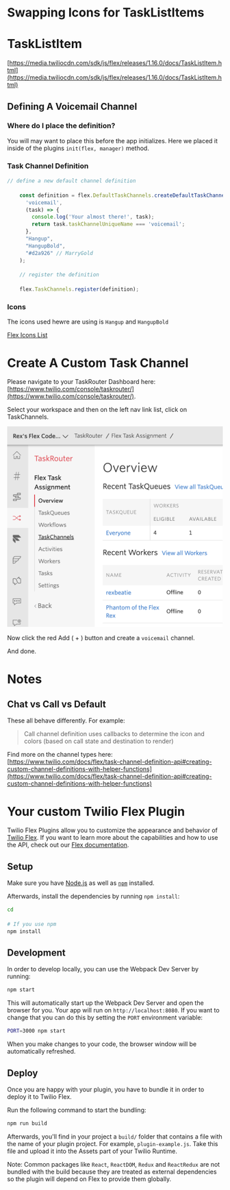 # Swapping Icons for TaskListItems

# TaskListItem
[https://media.twiliocdn.com/sdk/js/flex/releases/1.16.0/docs/TaskListItem.html](https://media.twiliocdn.com/sdk/js/flex/releases/1.16.0/docs/TaskListItem.html) 

## Defining A Voicemail Channel

### Where do I place the definition? 

You will may want to place this before the app initializes. Here we placed it inside of the plugins `init(flex, manager)` method. 
 
### Task Channel Definition

```jsx harmony
// define a new default channel definition

    const definition = flex.DefaultTaskChannels.createDefaultTaskChannel(
      'voicemail',
      (task) => {
        console.log('Your almost there!', task);
        return task.taskChannelUniqueName === 'voicemail';
      }, 
      "Hangup",
      "HangupBold",
      "#d2a926" // MarryGold
    );

    // register the definition
    
    flex.TaskChannels.register(definition);
```

### Icons

The icons used hewre are using is `Hangup` and `HangupBold`

[Flex Icons List](https://www.twilio.com/docs/flex/ui-icons)

# Create A Custom Task Channel

Please navigate to your TaskRouter Dashboard here: [https://www.twilio.com/console/taskrouter/](https://www.twilio.com/console/taskrouter/).

Select your workspace and then on the left nav link list, click on TaskChannels.

![Taskrouter Dashboard nav list screen cap](TaskRouterScreenCap.png)   

Now click the red Add ( + ) button and create a `voicemail` channel.

And done. 

# Notes


## Chat vs Call vs Default

These all behave differently. For example: 

>Call channel definition uses callbacks to determine the icon and colors (based on call state and destination to render)

Find more on the channel types here: [https://www.twilio.com/docs/flex/task-channel-definition-api#creating-custom-channel-definitions-with-helper-functions](https://www.twilio.com/docs/flex/task-channel-definition-api#creating-custom-channel-definitions-with-helper-functions)




























# Your custom Twilio Flex Plugin

Twilio Flex Plugins allow you to customize the appearance and behavior of [Twilio Flex](https://www.twilio.com/flex). If you want to learn more about the capabilities and how to use the API, check out our [Flex documentation](https://www.twilio.com/docs/flex).

## Setup

Make sure you have [Node.js](https://nodejs.org) as well as [`npm`](https://npmjs.com) installed.

Afterwards, install the dependencies by running `npm install`:

```bash
cd 

# If you use npm
npm install
```

## Development

In order to develop locally, you can use the Webpack Dev Server by running:

```bash
npm start
```

This will automatically start up the Webpack Dev Server and open the browser for you. Your app will run on `http://localhost:8080`. If you want to change that you can do this by setting the `PORT` environment variable:

```bash
PORT=3000 npm start
```

When you make changes to your code, the browser window will be automatically refreshed.

## Deploy

Once you are happy with your plugin, you have to bundle it in order to deploy it to Twilio Flex.

Run the following command to start the bundling:

```bash
npm run build
```

Afterwards, you'll find in your project a `build/` folder that contains a file with the name of your plugin project. For example, `plugin-example.js`. Take this file and upload it into the Assets part of your Twilio Runtime.

Note: Common packages like `React`, `ReactDOM`, `Redux` and `ReactRedux` are not bundled with the build because they are treated as external dependencies so the plugin will depend on Flex to provide them globally.